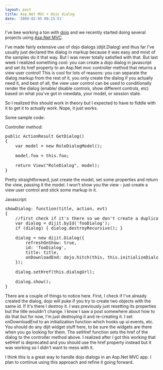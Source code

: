 ```yaml
---
layout: post
title: Asp.Net MVC + dojo dialog
date: '2009-02-05 09:15:51'
---
```


I've bee working a ton with <a href="http://www.asp.net/mvc" target="_blank">dojo</a> and we recently started doing several projects using <a href="http://www.asp.net/mvc" target="_blank">Asp.Net MVC</a>.

I've made fairly extensive use of dojo dialogs (dijit.Dialog) and thus far I've usually just declared the dialog in markup because it was easy and most of the samples do it that way. But I was never totally satisfied with that. But last week I realized something cool: you can create a dojo dialog in javascript and set its href property to an Asp.Net mvc controller method that returns a view user control! This is cool for lots of reasons: you can separate the dialog markup from the rest of it, you only create the dialog if you actually need it, and best of all, the view user control can be used to conditionally render the dialog (enable/ disable controls, show different controls, etc) based on what you've got in viewdata, your model, or session state.

So I realized this should work in theory but I expected to have to fiddle with it to get it to actually work. Nope, it just works.

Some sample code:

Controller method:
<pre>
public ActionResult GetDialog()
{
    var model = new RoleDialogModel();

    model.foo = this.foo;

    return View("RoleDialog", model);
}
</pre>
Pretty straightforward, just create the model, set some properties and return the view, passing it the model. I won't show you the view - just create a view user control and stick some markup in it.

Javascript:
<pre>
showDialog: function(title, action, evt)
{
    //first check if it's there so we don't create a duplicate
    var dialog = dijit.byId('fooDialog');
    if (dialog) { dialog.destroyRecursive(); }

    dialog = new dijit.Dialog({
        refreshOnShow: true,
        id: 'fooDialog',
        title: title,
        onDownloadEnd: dojo.hitch(this, this.initializeDialog, action, evt)
    });

    dialog.setHref(this.dialogUrl);

    dialog.show();
}
</pre>
There are a couple of things to notice here. First, I check if I've already created the dialog, dojo will puke if you try to create two objects with the same id. If it's there I destroy it. I was previously just resetting its properties but the title wouldn't change. I know I saw a post somewhere about how to do that but for now, I'm just destroying it and re-creating it. I set onDownloadEnd to an initialization function which hooks up ui events, etc. You should do any dijit widget stuff here, to be sure the widgets are there when you go looking for them. The setHref function sets the href of the dialog to the controller method above. I realized after I got this working that setHref is deprecated and you should use the href property instead but it was working so I didn't want to mess with it.

I think this is a great way to handle dojo dialogs in an Asp.Net MVC app. I plan to continue using this approach and refine it going forward.